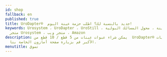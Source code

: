 ```yaml
---
id: shop
fallback: en
published: true
title: UroDapter®  جديد بالنسبة لك؟ اطلب حزمة عينة اليوم!
keywords: Urosystem ، UroDapter ، UroStill ، حزمة عينة ، محول المسالك البولية ،
  متجر Urosystem ، متجر ويب ، Amazon
description: يمكن شراء عبوات عينات من 5 قطع / 10 قطع من  UroDapter® هنا. للكميات
  الأكبر قم بزيارة صفحة أمازون الخاصة بنا.
menutitle: تسوق
---
```

